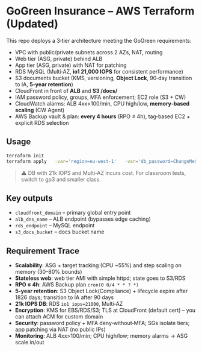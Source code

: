 # GoGreen Insurance – AWS Terraform (Updated)

This repo deploys a 3‑tier architecture meeting the GoGreen requirements:
- VPC with public/private subnets across 2 AZs, NAT, routing
- Web tier (ASG, private) behind ALB
- App tier (ASG, private) with NAT for patching
- RDS MySQL (Multi‑AZ, **io1 21,000 IOPS** for consistent performance)
- S3 documents bucket (KMS, versioning, **Object Lock**, 90‑day transition to IA, **5‑year retention**)
- CloudFront in front of **ALB** and **S3 /docs/**
- IAM password policy, groups, MFA enforcement; EC2 role (S3 + CW)
- CloudWatch alarms: ALB 4xx>100/min, CPU high/low, **memory‑based scaling** (CW Agent)
- AWS Backup vault & plan: **every 4 hours** (RPO ≤ 4h), tag‑based EC2 + explicit RDS selection

## Usage
```bash
terraform init
terraform apply   -var='region=eu-west-1'   -var='db_password=ChangeMeStrong123!'   -var='alert_emails=["you@example.com"]'   -auto-approve
```
> ⚠️ DB with 21k IOPS and Multi‑AZ incurs cost. For classroom tests, switch to gp3 and smaller class.

## Key outputs
- `cloudfront_domain` – primary global entry point
- `alb_dns_name` – ALB endpoint (bypasses edge caching)
- `rds_endpoint` – MySQL endpoint
- `s3_docs_bucket` – docs bucket name

## Requirement Trace
- **Scalability**: ASG + target tracking (CPU ~55%) and step scaling on memory (30–80% bounds)
- **Stateless web**: web tier AMI with simple httpd; state goes to S3/RDS
- **RPO ≤ 4h**: AWS Backup plan `cron(0 0/4 * * ? *)`
- **5‑year retention**: S3 Object Lock(Compliance) + lifecycle expire after 1826 days; transition to IA after 90 days
- **21k IOPS DB**: RDS `io1 iops=21000`, Multi‑AZ
- **Encryption**: KMS for EBS/RDS/S3; TLS at CloudFront (default cert) – you can attach ACM for custom domain
- **Security**: password policy + MFA deny‑without‑MFA; SGs isolate tiers; app patching via NAT (no public IPs)
- **Monitoring**: ALB 4xx>100/min; CPU high/low; memory alarms -> ASG scale in/out
